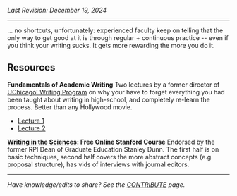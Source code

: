 _Last Revision: December 19, 2024_

---

... no shortcuts, unfortunately: experienced faculty keep on telling that the only way to get good at it is through regular + continuous practice -- even if you think your writing sucks. It gets more rewarding the more you do it.

## Resources

**Fundamentals of Academic Writing**
Two lectures by a former director of [UChicago' Writing Program](https://writing-program.uchicago.edu/) on why your have to forget everything you had been taught about writing in high-school, and completely re-learn the process. Better than any Hollywood movie.
- [Lecture 1](https://www.youtube.com/watch?v=vtIzMaLkCaM)
- [Lecture 2](https://www.youtube.com/watch?v=aFwVf5a3pZM)

**[Writing in the Sciences](https://online.stanford.edu/courses/som-y0010-writing-sciences): Free Online Stanford Course**
 Endorsed by the former RPI Dean of Graduate Education Stanley Dunn. The first half is on basic techniques, second half covers the more abstract concepts (e.g. proposal structure), has vids of interviews with journal editors.


---
_Have knowledge/edits to share? See the [CONTRIBUTE](../CONTRIBUTE.md) page._